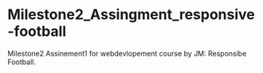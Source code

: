 # Milestone2_Assingment_responsive-football
 Milestone2 Assinement1 for webdevlopement course by JM: Responsibe Football.
 